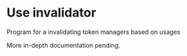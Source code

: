 # Use invalidator

Program for a invalidating token managers based on usages

More in-depth documentation pending.

